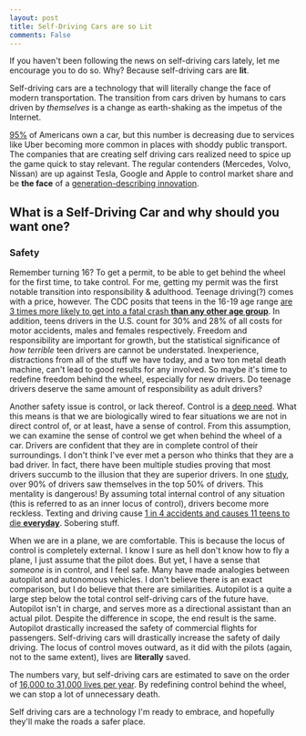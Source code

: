 ```yaml
---
layout: post
title: Self-Driving Cars are so Lit
comments: False
---
```


If you haven't been following the news on self-driving cars lately, let me encourage you to do so. Why? Because self-driving cars are __lit__. 

Self-driving cars are a technology that will literally change the face of modern transportation. The transition from cars driven by humans to cars driven by _themselves_ is a change as earth-shaking as the impetus of the Internet. 

[95%](http://photos.state.gov/libraries/cambodia/30486/Publications/everyone_in_america_own_a_car.pdf) of Americans own a car, but this number is decreasing due to services like Uber becoming more common in places with shoddy public transport. The companies that are creating self driving cars realized need to spice up the game quick to stay relevant. The regular contenders (Mercedes, Volvo, Nissan) are up against Tesla, Google and Apple to control market share and be **the face** of a [generation-describing innovation](http://content.time.com/time/specials/2007/article/0,28804,1677329_1678542,00.html).

## What is a Self-Driving Car and why should you want one?

### Safety

Remember turning 16? To get a permit, to be able to get behind the wheel for the first time, to take control. For me, getting my permit was the first notable transition into responsibility & adulthood. Teenage driving(?) comes with a price, however. The CDC posits that teens in the 16-19 age range [are 3 times more likely to get into a fatal crash __than any other age group__](http://www.cdc.gov/motorvehiclesafety/teen_drivers/teendrivers_factsheet.html). In addition, teens drivers in the U.S. count for 30% and 28% of all costs for motor accidents, males and females respectively. Freedom and responsibility are important for growth, but the statistical significance of _how terrible_ teen drivers are cannot be understated. Inexperience, distractions from all of the stuff we have today, and a two ton metal death machine, can't lead to good results for any involved. So maybe it's time to redefine freedom behind the wheel, especially for new drivers. Do teenage drivers deserve the same amount of responsibility as adult drivers? 

Another safety issue is control, or lack thereof. Control is a [deep need](http://changingminds.org/explanations/needs/control.htm). What this means is that we are biologically wired to fear situations we are not in direct control of, or at least, have a sense of control. From this assumption, we can examine the sense of control we get when behind the wheel of a car. Drivers are confident that they are in complete control of their surroundings. I don't think I've ever met a person who thinks that they are a bad driver. In fact, there have been multiple studies proving that most drivers succumb to the illusion that they are superior drivers. In one [study](https://en.wikipedia.org/wiki/Illusory_superiority#Driving_ability), over 90% of drivers saw themselves in the top 50% of drivers. This mentality is dangerous! By assuming total internal control of any situation (this is referred to as an inner locus of control), drivers become more reckless. Texting and driving cause [1 in 4 accidents and causes 11 teens to die __everyday__](https://www.edgarsnyder.com/car-accident/cause-of-accident/cell-phone/cell-phone-statistics.html). Sobering stuff. 

When we are in a plane, we are comfortable. This is because the locus of control is completely external. I know I sure as hell don't know how to fly a plane, I just assume that the pilot does. But yet, I have a sense that _someone_ is in control, and I feel safe. Many have made analogies between autopilot and autonomous vehicles. I don't believe there is an exact comparison, but I do believe that there are similarities. Autopilot is a quite a large step below the total control self-driving cars of the future have. Autopilot isn't in charge, and serves more as a directional assistant than an actual pilot. Despite the difference in scope, the end result is the same. Autopilot drastically increased the safety of commercial flights for passengers. Self-driving cars will drastically increase the safety of daily driving. The locus of control moves outward, as it did with the pilots (again, not to the same extent), lives are __literally__ saved. 

The numbers vary, but self-driving cars are estimated to save on the order of [16,000 to 31,000 lives per year](http://ti.org/antiplanner/?p=9706). By redefining control behind the wheel, we can stop a lot of unnecessary death. 

Self driving cars are a technology I'm ready to embrace, and hopefully they'll make the roads a safer place.